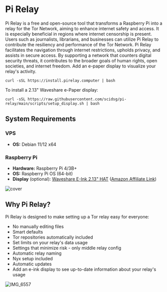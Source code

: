 # Pi Relay

Pi Relay is a free and open-source tool that transforms a Raspberry Pi into a relay for the Tor Network, aiming to enhance internet safety and access. It is especially beneficial in regions where internet censorship is present. Users such as journalists, librarians, and businesses can utilize Pi Relay to contribute the resiliency and performance of the Tor Network. Pi Relay facilitates the navigation through internet restrictions, upholds privacy, and assists in secure access. By supporting a network that counters digital security threats, it contributes to the broader goals of human rights, open societies, and internet freedom. Add an e-paper display to visualize your relay's activity.

 ```
 curl -sSL https://install.pirelay.computer | bash
 ```

To install a 2.13" Waveshare e-Paper display:
```
curl -sSL https://raw.githubusercontent.com/scidsg/pi-relay/main/scripts/setup_display.sh | bash
```

## System Requirements

### VPS
- **OS:** Debian 11/12 x64

### Raspberry Pi
- **Hardware:** Raspberry Pi 4/3B+
- **OS:** Raspberry Pi OS (64-bit)
- **Display** (optional): [Waveshare E-Ink 2.13" HAT](https://www.waveshare.com/product/raspberry-pi/displays/e-paper/2.13inch-e-paper-hat.htm) ([Amazon Affiliate Link](https://www.amazon.com/gp/product/B07Z1WYRQH/?&_encoding=UTF8&tag=scidsg-20&linkCode=ur2&linkId=edc2337499023ba20f7ac43e49dd041d&camp=1789&creative=9325))

 ![cover](https://github.com/scidsg/pi-relay/assets/28545431/0c16b5a6-f2ca-482a-b728-759c0df2e233)

## Why Pi Relay?

Pi Relay is designed to make setting up a Tor relay easy for everyone:

* No manually editing files
* Smart defaults
* Tor repositories automatically included
* Set limits on your relay's data usage
* Settings that minimize risk - only middle relay config
* Automatic relay naming
* Nyx setup included
* Automatic updates
* Add an e-ink display to see up-to-date information about your relay's usage

![IMG_6557](https://github.com/scidsg/pi-relay/assets/28545431/039f8549-1c3f-4913-9d9d-9b5ef4075b64)

